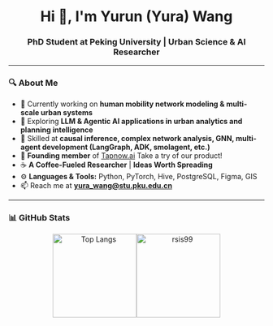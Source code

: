    <!--## Hi there 👋 -->

<h1 align="center">Hi 👋, I'm Yurun (Yura) Wang</h1>
<h3 align="center">PhD Student at Peking University | Urban Science & AI Researcher</h3>

---


### 🔍 About Me
- 🔭 Currently working on **human mobility network modeling & multi-scale urban systems**
- 🤖 Exploring **LLM & Agentic AI applications in urban analytics and planning intelligence**
- 💬 Skilled at **causal inference, complex network analysis, GNN, multi-agent development (LangGraph, ADK, smolagent, etc.)**
- 👯 **Founding member** of [Tapnow.ai](https://www.tapnow.ai/) Take a try of our product!
- ☕ **A Coffee-Fueled Researcher** | **Ideas Worth Spreading**
- ⚙️ **Languages & Tools:** Python, PyTorch, Hive, PostgreSQL, Figma, GIS
- 📫 Reach me at **yura_wang@stu.pku.edu.cn**  
<!-- - 🔭 Know more about me & my project? Please visit my [personal blog](https://rsis99.github.io/)  -->
<!-- - 📝 I regularly write articles on [Medium](https://medium.com/) / [Zhihu](https://zhihu.com/) *(add your link)*    -->
<!-- - 🌐 **Connect with me:** [LinkedIn](https://www.linkedin.com/in/) | [Google Scholar](https://scholar.google.com/citations?user=) | [Twitter](https://twitter.com/)  -->


---

### 📊 GitHub Stats

<div align="center" style="display: flex; justify-content: center; align-items: center;">
  <img src="https://github-readme-stats.vercel.app/api/top-langs?username=rsis99&show_icons=true&locale=en&layout=compact" alt="Top Langs" height="165"/>
  <img src="https://github-readme-streak-stats.herokuapp.com/?user=rsis99&" alt="rsis99" height="165"/>
</div>



